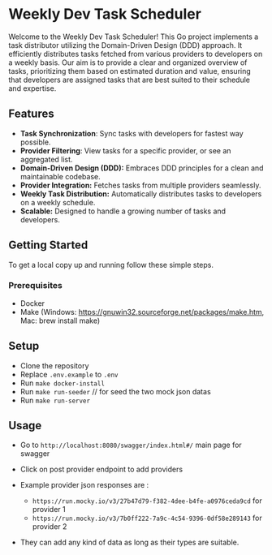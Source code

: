 # Weekly Dev Task Scheduler

Welcome to the Weekly Dev Task Scheduler! This Go project implements a task distributor utilizing the Domain-Driven Design (DDD) approach. It efficiently distributes tasks fetched from various providers to developers on a weekly basis. Our aim is to provide a clear and organized overview of tasks, prioritizing them based on estimated duration and value, ensuring that developers are assigned tasks that are best suited to their schedule and expertise.

## Features

-   **Task Synchronization**: Sync tasks with developers for fastest way possible.
-   **Provider Filtering**: View tasks for a specific provider, or see an aggregated list.
-   **Domain-Driven Design (DDD):** Embraces DDD principles for a clean and maintainable codebase.
-   **Provider Integration:** Fetches tasks from multiple providers seamlessly.
-   **Weekly Task Distribution:** Automatically distributes tasks to developers on a weekly schedule.
-   **Scalable:** Designed to handle a growing number of tasks and developers.

## Getting Started

To get a local copy up and running follow these simple steps.

### Prerequisites

-   Docker
-   Make (Windows: https://gnuwin32.sourceforge.net/packages/make.htm, Mac: brew install make)


## Setup

-   Clone the repository
-   Replace `.env.example` to `.env` 
-   Run `make docker-install`
-   Run `make run-seeder` // for seed the two mock json datas
-   Run `make run-server`


## Usage

-   Go to `http://localhost:8080/swagger/index.html#/` main page for swagger
-   Click on post provider endpoint to add providers
-   Example provider json responses are :

    -   `https://run.mocky.io/v3/27b47d79-f382-4dee-b4fe-a0976ceda9cd` for provider 1
    -   `https://run.mocky.io/v3/7b0ff222-7a9c-4c54-9396-0df58e289143` for provider 2

-   They can add any kind of data as long as their types are suitable.
